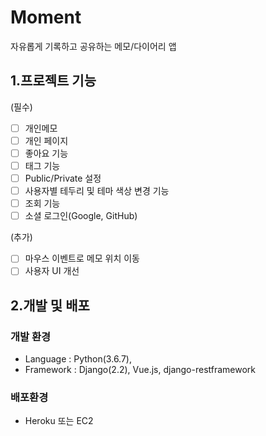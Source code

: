 # Moment 
자유롭게 기록하고 공유하는 메모/다이어리 앱

## 1.프로젝트 기능
(필수)
- [ ] 개인메모
- [ ] 개인 페이지
- [ ] 좋아요 기능
- [ ] 태그 기능
- [ ] Public/Private 설정
- [ ] 사용자별 테두리 및 테마 색상 변경 기능
- [ ] 조회 기능
- [ ] 소셜 로그인(Google, GitHub)

(추가)
- [ ] 마우스 이벤트로 메모 위치 이동
- [ ] 사용자 UI 개선

## 2.개발 및 배포
### 개발 환경
- Language : Python(3.6.7), 
- Framework : Django(2.2), Vue.js, django-restframework

### 배포환경
- Heroku 또는 EC2

